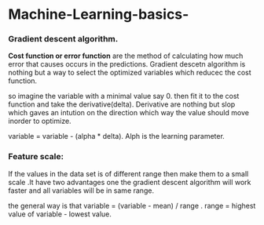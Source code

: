 # Machine-Learning-basics-

### Gradient descent algorithm.
**Cost function or error function** are the method of calculating how much error that causes occurs in the predictions.
Gradient descetn algorithm is nothing but a way to select the optimized variables which reducec the cost function.

so imagine the variable with a minimal value say 0. then fit it to the cost function and take the derivative(delta). Derivative are nothing but slop which gaves an intution on the direction which way the value should move inorder to optimize.

variable = variable - (alpha * delta). Alph  is the learning parameter.

### Feature scale:
If the values in the data set is of different range then make them to a small scale .It have two advantages one the gradient descent algorithm will work faster and all variables will be in same range.

the general way is that variable = (variable - mean) / range . range = highest value of variable - lowest value.
